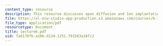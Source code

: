 ```yaml
---
content_type: resource
description: This resourse discusses opon diffusion and Ion implantation.
file: https://ol-ocw-studio-app-production.s3.amazonaws.com/courses/6-152j-micro-nano-processing-technology-fall-2005/fa6170fba10bd1341251791563a18fc2_lecture6.pdf
file_type: application/pdf
resourcetype: Document
title: lecture6.pdf
uid: fa6170fb-a10b-d134-1251-791563a18fc2
---
```

